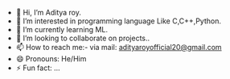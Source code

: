 - 👋 Hi, I’m Aditya roy.
- 👀 I’m interested in programming language Like C,C++,Python.
- 🌱 I’m currently learning ML.
- 💞️ I’m looking to collaborate on projects..
- 📫 How to reach me:- via mail: adityaroyofficial20@gmail.com
- 😄 Pronouns: He/Him
- ⚡ Fun fact: ...

<!---
Adityaroy000/Adityaroy000 is a ✨ special ✨ repository because its `README.md` (this file) appears on your GitHub profile.
You can click the Preview link to take a look at your changes.
--->
